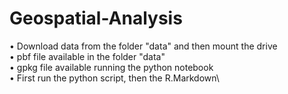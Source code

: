 # Geospatial-Analysis
• Download data from the folder "data" and then mount the drive \
• pbf file available in the folder "data"\
• gpkg file available running the python notebook\
• First run the python script, then the R.Markdown\
